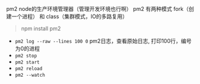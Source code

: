 pm2 node的生产环境管理器（管理开发环境也行啊）
pm2 有两种模式 fork（创建一个进程） 和 class（集群模式，IO的多路复用）

> npm install pm2

* `pm2 log --raw --lines 100 0` pm2日志，查看原始日志, 打印100行，编号为0的进程
* `pm2 stop`
* `pm2 start`
* `pm2 reload`
* `pm2 --watch`